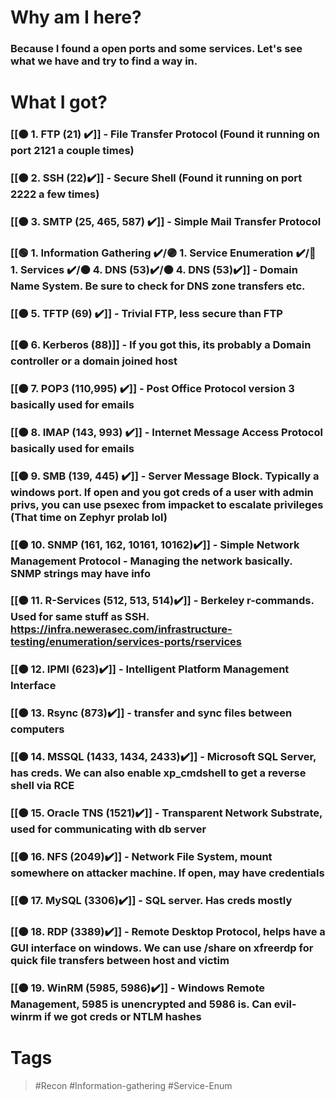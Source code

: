 # Why am I here?
### Because I found a open ports and some services. Let's see what we have and try to find a way in.

# What I got?
### [[🟠 1. FTP (21) ✔️]] - File Transfer Protocol (Found it running on port 2121 a couple times)
### [[🟠 2. SSH (22)✔️]] - Secure Shell (Found it running on port 2222 a few times)
### [[🟠 3. SMTP (25, 465, 587) ✔️]] - Simple Mail Transfer Protocol
### [[🟢 1. Information Gathering ✔️/🟣 1. Service Enumeration ✔️/🔵 1. Services ✔️/🟠 4. DNS (53)✔️/🟠 4. DNS (53)✔️]] - Domain Name System. Be sure to check for DNS zone transfers etc. 
### [[🟠 5. TFTP (69) ✔️]] - Trivial FTP, less secure than FTP
### [[🟠 6. Kerberos (88)]] - If you got this, its probably a Domain controller or a domain joined host
### [[🟠 7. POP3 (110,995) ✔️]] - Post Office Protocol version 3 basically used for emails
### [[🟠 8. IMAP (143, 993) ✔️]] - Internet Message Access Protocol basically used for emails
### [[🟠 9. SMB (139, 445) ✔️]] - Server Message Block. Typically a windows port. If open and you got creds of a user with admin privs, you can use psexec from impacket to escalate privileges (That time on Zephyr prolab lol)
### [[🟠 10. SNMP (161, 162, 10161, 10162)✔️]] - Simple Network Management Protocol - Managing the network basically. SNMP strings may have info
### [[🟠 11. R-Services (512, 513, 514)✔️]] - Berkeley r-commands. Used for same stuff as SSH.  https://infra.newerasec.com/infrastructure-testing/enumeration/services-ports/rservices
### [[🟠 12. IPMI (623)✔️]] - Intelligent Platform Management Interface
### [[🟠 13. Rsync (873)✔️]] - transfer and sync files between computers
### [[🟠 14. MSSQL (1433, 1434, 2433)✔️]] - Microsoft SQL Server, has creds. We can also enable xp_cmdshell to get a reverse shell via RCE
### [[🟠 15. Oracle TNS (1521)✔️]] - Transparent Network Substrate, used for communicating with db server
### [[🟠 16. NFS (2049)✔️]] - Network File System, mount somewhere on attacker machine. If open, may have credentials
### [[🟠 17. MySQL (3306)✔️]] - SQL server. Has creds mostly
### [[🟠 18. RDP (3389)✔️]] - Remote Desktop Protocol, helps have a GUI interface on windows. We can use /share on xfreerdp for quick file transfers between host and victim
### [[🟠 19. WinRM (5985, 5986)✔️]] - Windows Remote Management, 5985 is unencrypted and 5986 is. Can evil-winrm if we got creds or NTLM hashes
# Tags

> #Recon #Information-gathering  #Service-Enum 
